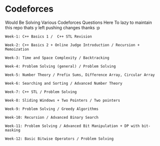 #   Codeforces

Would Be Solving Various Codeforces Questions Here
To lazy to maintain this repo thats y left pushing changes thanks :p

```
Week-1: C++ Basics 1 /  C++ STL Revision

Week-2: C++ Basics 2 + Online Judge Introduction / Recursion + Memoization

Week-3: Time and Space Complexity / Backtracking

Week-4: Problem Solving (general) / Problem Solving

Week-5: Number Theory / Prefix Sums, Difference Array, Circular Array

Week-6: Searching and Sorting / Advanced Number Theory

Week-7: C++ STL / Problem Solving

Week-8: Sliding Windows + Two Pointers / Two pointers

Week-9: Problem Solving / Greedy Algorithms

Week-10: Recursion / Advanced Binary Search

Week-11: Problem Solving / Advanced Bit Manipulation + DP with bit-masking

Week-12: Basic Bitwise Operators / Problem Solving

```
